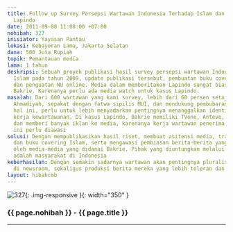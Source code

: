 ```yaml
---
title: Follow up Survey Persepsi Wartawan Indonesia Terhadap Islam dan Media Watch
  Lapindo
date: 2011-09-08 11:08:00 +07:00
nohibah: 327
inisiator: Yayasan Pantau
lokasi: Kebayoran Lama, Jakarta Selatan
dana: 500 Juta Rupiah
topik: Pemantauan media
lama: 1 tahun
deskripsi: Sebuah proyek publikasi hasil survey persepsi wartawan Indonesia terhadap
  Islam pada tahun 2009, update publikasi tersebut, pembuatan buku covering Islam,
  dan penguatan NU online. Media dalam memberitakan Lapindo sangat bias apalagi medianya
  Bakrie. Karenanya perlu ada media watch untuk kasus Lapindo.
masalah: Dari 600 wartawan yang kami survey, lebih dari 60 persen setuju pelarangan
  Ahmadiyah, sepakat dengan fatwa sipilis MUI, dan mendukung pembubaran Playboy. Dalam
  hal ini, perlu untuk lebih menyadarkan pentingnya menanggalkan identitas saat melakukan
  kerja kewartawanan. Di kasus Lapindo, Bakrie memiliki TVone, Anteve, Viva News,
  dan memberi banyak iklan ke media, karenanya kerja wartawan penerima uang Bakrie
  ini perlu diawasi
solusi: Dengan mempublikasikan hasil riset, membuat asitensi media, trainning wartawan,
  dan buku covering Islam, serta mengawasi pembiasan berita-berita yang diproduksi
  oleh media-media yang didanai Bakrie. Pihak yang diuntungkan melalui proyek ini
  adalah masyarakat di Indonesia
keberhasilan: Dengan semakin sadarnya wartawan akan pentingnya pluralisme dan diversity
  di newsroom, sekaligus produksi berita mereka yang lebih toleran dan voice of voiceless
layout: hibahcmb
---
```


![327](/static/img/hibahcmb/327.png){: .img-responsive }{: width="350" }

### {{ page.nohibah }} - {{ page.title }}

---

